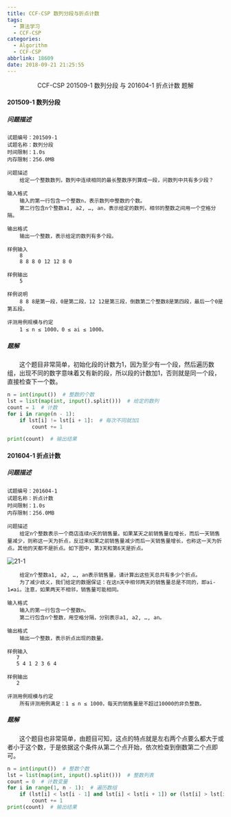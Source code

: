 ```yaml
---
title: CCF-CSP 数列分段与折点计数
tags:
  - 算法学习
  - CCF-CSP
categories:
  - Algorithm
  - CCF-CSP
abbrlink: 18609
date: 2018-09-21 21:25:55
---
```


<center>CCF-CSP 201509-1 数列分段 与 201604-1 折点计数 题解</center>

<!--more-->

#### 201509-1 数列分段

##### 问题描述

```
试题编号：201509-1
试题名称：数列分段
时间限制：1.0s
内存限制：256.0MB

问题描述
    给定一个整数数列，数列中连续相同的最长整数序列算成一段，问数列中共有多少段？

输入格式
    输入的第一行包含一个整数n，表示数列中整数的个数。
    第二行包含n个整数a1, a2, …, an，表示给定的数列，相邻的整数之间用一个空格分隔。

输出格式
    输出一个整数，表示给定的数列有多个段。

样例输入
    8
    8 8 8 0 12 12 8 0

样例输出
    5

样例说明
    8 8 8是第一段，0是第二段，12 12是第三段，倒数第二个整数8是第四段，最后一个0是第五段。

评测用例规模与约定
    1 ≤ n ≤ 1000，0 ≤ ai ≤ 1000。
```

##### 题解

　　这个题目非常简单，初始化段的计数为1，因为至少有一个段，然后遍历数组，出现不同的数字意味着又有新的段，所以段的计数加1，否则就是同一个段，直接检查下一个数。

```python
n = int(input())  # 整数的个数
lst = list(map(int, input().split()))  # 给定的数列
count = 1  # 计数
for i in range(n - 1):
    if lst[i] != lst[i + 1]:  # 每次不同就加1
        count += 1

print(count)  # 输出结果
```

#### 201604-1 折点计数

##### 问题描述

```
试题编号：201604-1
试题名称：折点计数
时间限制：1.0s
内存限制：256.0MB

问题描述
    给定n个整数表示一个商店连续n天的销售量。如果某天之前销售量在增长，而后一天销售量减少，则称这一天为折点，反过来如果之前销售量减少而后一天销售量增长，也称这一天为折点。其他的天都不是折点。如下图中，第3天和第6天是折点。
```

![21-1](http://ohe7ixo05.bkt.clouddn.com/2018/9/21-1.png)

```
    给定n个整数a1, a2, …, an表示销售量，请计算出这些天总共有多少个折点。
    为了减少歧义，我们给定的数据保证：在这n天中相邻两天的销售量总是不同的，即ai-1≠ai。注意，如果两天不相邻，销售量可能相同。

输入格式
    输入的第一行包含一个整数n。
    第二行包含n个整数，用空格分隔，分别表示a1, a2, …, an。

输出格式
    输出一个整数，表示折点出现的数量。

样例输入
   7
   5 4 1 2 3 6 4

样例输出
   2

评测用例规模与约定
    所有评测用例满足：1 ≤ n ≤ 1000，每天的销售量是不超过10000的非负整数。
```

##### 题解

　　这个题目也非常简单，由题目可知，这点的特点就是左右两个点要么都大于或者小于这个数，于是依据这个条件从第二个点开始，依次检查到倒数第二个点即可。

```python
n = int(input())  # 整数个数
lst = list(map(int, input().split()))  # 整数列表
count = 0  # 计数变量
for i in range(1, n - 1):  # 遍历数组
    if (lst[i] < lst[i - 1] and lst[i] < lst[i + 1]) or (lst[i] > lst[i - 1] and lst[i] > lst[i + 1]):  # 计数
        count += 1
print(count)  # 输出结果
```

